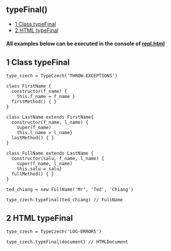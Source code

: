 
## typeFinal() 
  -  [1 Class typeFinal](#class-type-final)
  -  [2 HTML typeFinal](#html-type-final)

#### All examples below can be executed in the console of [repl.html](../../test-collection/repl.html)

## 1 Class typeFinal<a name="class-type-final"></a>

```
type_czech = TypeCzech('THROW-EXCEPTIONS')

class FirstName { 
  constructor(f_name) { 
    this.f_name = f_name }
  firstMethod() { }
}

class LastName extends FirstName{  
  constructor(f_name, l_name) {
    super(f_name) 
    this.l_name = l_name}
  lastMethod() { }
}

class FullName extends LastName {
  constructor(salu, f_name, l_name) {
    super(f_name, l_name) 
    this.salu = salu}
  fullMethod() { }
}

ted_chiang = new FullName('Mr', 'Ted', 'Chiang')

type_czech.typeFinal(ted_chiang) // FullName
```

## 2 HTML typeFinal<a name="html-type-final"></a>

```
type_czech = TypeCzech('LOG-ERRORS')

type_czech.typeFinal(document) // HTMLDocument
```

